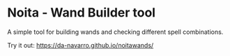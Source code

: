 # Noita - Wand Builder tool

A simple tool for building wands and checking different spell combinations.

Try it out: https://da-navarro.github.io/noitawands/
